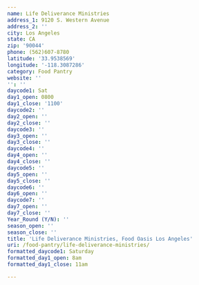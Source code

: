 ```yaml
---
name: Life Deliverance Ministries
address_1: 9120 S. Western Avenue
address_2: ''
city: Los Angeles
state: CA
zip: '90044'
phone: (562)607-8780
latitude: '33.9538569'
longitude: '-118.3087286'
category: Food Pantry
website: ''
'': ''
daycode1: Sat
day1_open: 0800
day1_close: '1100'
daycode2: ''
day2_open: ''
day2_close: ''
daycode3: ''
day3_open: ''
day3_close: ''
daycode4: ''
day4_open: ''
day4_close: ''
daycode5: ''
day5_open: ''
day5_close: ''
daycode6: ''
day6_open: ''
daycode7: ''
day7_open: ''
day7_close: ''
Year_Round (Y/N): ''
season_open: ''
season_close: ''
title: 'Life Deliverance Ministries, Food Oasis Los Angeles'
uri: /food-pantry/life-deliverance-ministries/
formatted_daycode1: Saturday
formatted_day1_open: 8am
formatted_day1_close: 11am

---
```

